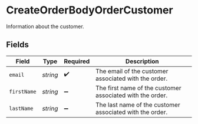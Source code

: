 # CreateOrderBodyOrderCustomer

Information about the customer.


## Fields

| Field                                                     | Type                                                      | Required                                                  | Description                                               |
| --------------------------------------------------------- | --------------------------------------------------------- | --------------------------------------------------------- | --------------------------------------------------------- |
| `email`                                                   | *string*                                                  | :heavy_check_mark:                                        | The email of the customer associated with the order.      |
| `firstName`                                               | *string*                                                  | :heavy_minus_sign:                                        | The first name of the customer associated with the order. |
| `lastName`                                                | *string*                                                  | :heavy_minus_sign:                                        | The last name of the customer associated with the order.  |